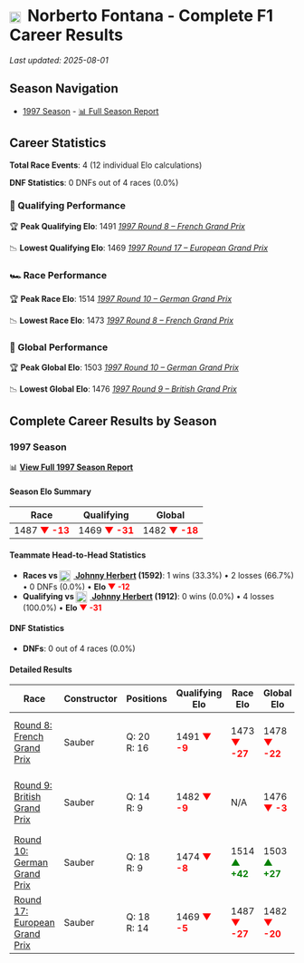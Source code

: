 # <img src="https://upload.wikimedia.org/wikipedia/commons/1/1a/Flag_of_Argentina.svg" alt="Argentina" width="20" height="auto" style="vertical-align: middle; margin-right: 5px;" onerror="this.outerHTML='🇦🇷'; this.style.marginRight='5px';"/> Norberto Fontana - Complete F1 Career Results

*Last updated: 2025-08-01*

## Season Navigation

- [1997 Season](#1997-season) - [📊 Full Season Report](../seasons/1997-season-report)

## Career Statistics

**Total Race Events**: 4 (12 individual Elo calculations)

**DNF Statistics**: 0 DNFs out of 4 races (0.0%)

### 🏁 Qualifying Performance

🏆 **Peak Qualifying Elo**: 1491
   *[1997 Round 8 – French Grand Prix](../seasons/1997-season-report#round-8-french-grand-prix)*

📉 **Lowest Qualifying Elo**: 1469
   *[1997 Round 17 – European Grand Prix](../seasons/1997-season-report#round-17-european-grand-prix)*

### 🏎️ Race Performance

🏆 **Peak Race Elo**: 1514
   *[1997 Round 10 – German Grand Prix](../seasons/1997-season-report#round-10-german-grand-prix)*

📉 **Lowest Race Elo**: 1473
   *[1997 Round 8 – French Grand Prix](../seasons/1997-season-report#round-8-french-grand-prix)*

### 🌟 Global Performance

🏆 **Peak Global Elo**: 1503
   *[1997 Round 10 – German Grand Prix](../seasons/1997-season-report#round-10-german-grand-prix)*

📉 **Lowest Global Elo**: 1476
   *[1997 Round 9 – British Grand Prix](../seasons/1997-season-report#round-9-british-grand-prix)*


## Complete Career Results by Season

### 1997 Season

📊 **[View Full 1997 Season Report](../seasons/1997-season-report)**

#### Season Elo Summary

| Race | Qualifying | Global |
|------|------------|--------|
| 1487 **<span style="color: red;">▼ -13</span>** | 1469 **<span style="color: red;">▼ -31</span>** | 1482 **<span style="color: red;">▼ -18</span>** |

#### Teammate Head-to-Head Statistics

- **Races vs [<img src="https://upload.wikimedia.org/wikipedia/commons/thumb/8/83/Flag_of_the_United_Kingdom_%283-5%29.svg/512px-Flag_of_the_United_Kingdom_%283-5%29.svg.png?20250726143817" alt="United Kingdom" width="20" height="auto" style="vertical-align: middle; margin-right: 5px;" onerror="this.outerHTML='🇬🇧'; this.style.marginRight='5px';"/> Johnny Herbert](johnny-herbert) (1592)**: 1 wins (33.3%) • 2 losses (66.7%) • 0 DNFs (0.0%) • **Elo <span style="color: red;">▼ -12</span>**
- **Qualifying vs [<img src="https://upload.wikimedia.org/wikipedia/commons/thumb/8/83/Flag_of_the_United_Kingdom_%283-5%29.svg/512px-Flag_of_the_United_Kingdom_%283-5%29.svg.png?20250726143817" alt="United Kingdom" width="20" height="auto" style="vertical-align: middle; margin-right: 5px;" onerror="this.outerHTML='🇬🇧'; this.style.marginRight='5px';"/> Johnny Herbert](johnny-herbert) (1912)**: 0 wins (0.0%) • 4 losses (100.0%) • **Elo <span style="color: red;">▼ -31</span>**

#### DNF Statistics

- **DNFs**: 0 out of 4 races (0.0%)

#### Detailed Results

| Race | Constructor | Positions | Qualifying Elo | Race Elo | Global Elo | Teammate |
|------|-------------|-----------|----------------|----------|------------|----------|
| [Round 8: French Grand Prix](../seasons/1997-season-report#round-8-french-grand-prix) | Sauber | Q: 20<br/>R: 16 | 1491 **<span style="color: red;">▼ -9</span>** | 1473 **<span style="color: red;">▼ -27</span>** | 1478 **<span style="color: red;">▼ -22</span>** | [<img src="https://upload.wikimedia.org/wikipedia/commons/thumb/8/83/Flag_of_the_United_Kingdom_%283-5%29.svg/512px-Flag_of_the_United_Kingdom_%283-5%29.svg.png?20250726143817" alt="United Kingdom" width="20" height="auto" style="vertical-align: middle; margin-right: 5px;" onerror="this.outerHTML='🇬🇧'; this.style.marginRight='5px';"/> Johnny Herbert](johnny-herbert)<br/>Q: 14<br/>R: 8 |
| [Round 9: British Grand Prix](../seasons/1997-season-report#round-9-british-grand-prix) | Sauber | Q: 14<br/>R: 9 | 1482 **<span style="color: red;">▼ -9</span>** | N/A | 1476 **<span style="color: red;">▼ -3</span>** | [<img src="https://upload.wikimedia.org/wikipedia/commons/thumb/8/83/Flag_of_the_United_Kingdom_%283-5%29.svg/512px-Flag_of_the_United_Kingdom_%283-5%29.svg.png?20250726143817" alt="United Kingdom" width="20" height="auto" style="vertical-align: middle; margin-right: 5px;" onerror="this.outerHTML='🇬🇧'; this.style.marginRight='5px';"/> Johnny Herbert](johnny-herbert)<br/>Q: 9<br/>R: DNF |
| [Round 10: German Grand Prix](../seasons/1997-season-report#round-10-german-grand-prix) | Sauber | Q: 18<br/>R: 9 | 1474 **<span style="color: red;">▼ -8</span>** | 1514 **<span style="color: green;">▲ +42</span>** | 1503 **<span style="color: green;">▲ +27</span>** | [<img src="https://upload.wikimedia.org/wikipedia/commons/thumb/8/83/Flag_of_the_United_Kingdom_%283-5%29.svg/512px-Flag_of_the_United_Kingdom_%283-5%29.svg.png?20250726143817" alt="United Kingdom" width="20" height="auto" style="vertical-align: middle; margin-right: 5px;" onerror="this.outerHTML='🇬🇧'; this.style.marginRight='5px';"/> Johnny Herbert](johnny-herbert)<br/>Q: 14<br/>R: 17 |
| [Round 17: European Grand Prix](../seasons/1997-season-report#round-17-european-grand-prix) | Sauber | Q: 18<br/>R: 14 | 1469 **<span style="color: red;">▼ -5</span>** | 1487 **<span style="color: red;">▼ -27</span>** | 1482 **<span style="color: red;">▼ -20</span>** | [<img src="https://upload.wikimedia.org/wikipedia/commons/thumb/8/83/Flag_of_the_United_Kingdom_%283-5%29.svg/512px-Flag_of_the_United_Kingdom_%283-5%29.svg.png?20250726143817" alt="United Kingdom" width="20" height="auto" style="vertical-align: middle; margin-right: 5px;" onerror="this.outerHTML='🇬🇧'; this.style.marginRight='5px';"/> Johnny Herbert](johnny-herbert)<br/>Q: 14<br/>R: 8 |

